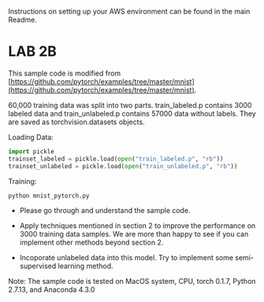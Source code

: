 Instructions on setting up your AWS environment can be found in the main Readme.

# LAB 2B

This sample code is modified from [https://github.com/pytorch/examples/tree/master/mnist](https://github.com/pytorch/examples/tree/master/mnist).

60,000 training data was split into two parts. train_labeled.p contains 3000 labeled data and train_unlabeled.p contains 57000 data without labels. They are saved as torchvision.datasets objects.
 
Loading Data:

```python
import pickle
trainset_labeled = pickle.load(open("train_labeled.p", "rb"))
trainset_unlabeled = pickle.load(open("train_unlabeled.p", "rb"))
```

Training:
```bash
python mnist_pytorch.py
```
- Please go through and understand the sample code.
 
- Apply techniques mentioned in section 2 to improve the performance on 3000 training data samples. We are more than happy to see if you can implement other methods beyond section 2.

- Incoporate unlabeled data into this model. Try to implement some semi-supervised learning method.

Note: The sample code is tested on MacOS system, CPU, torch 0.1.7, Python 2.7.13, and Anaconda 4.3.0